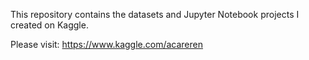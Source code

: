 This repository contains the datasets and Jupyter Notebook projects I created on Kaggle.

Please visit: https://www.kaggle.com/acareren
